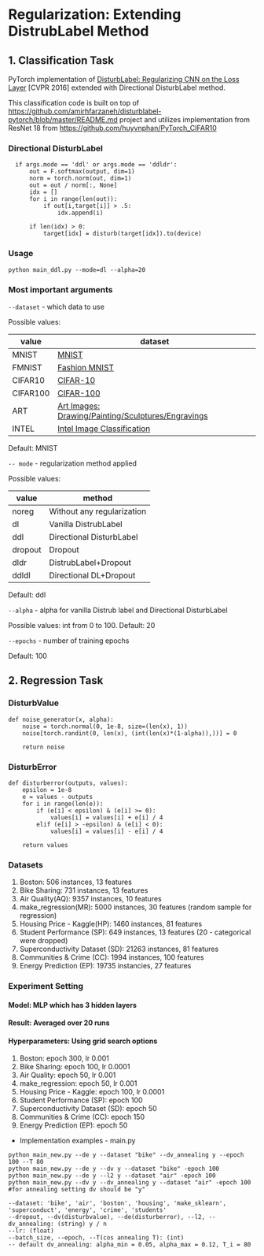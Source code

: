 # Regularization: Extending DistrubLabel Method

## 1. Classification Task
PyTorch implementation of [DisturbLabel: Regularizing CNN on the Loss Layer](https://arxiv.org/abs/1605.00055) [CVPR 2016] extended with Directional DisturbLabel method.

This classification code is built on top of  https://github.com/amirhfarzaneh/disturblabel-pytorch/blob/master/README.md project
and utilizes implementation from ResNet 18 from https://github.com/huyvnphan/PyTorch_CIFAR10

### Directional DisturbLabel 
```
  if args.mode == 'ddl' or args.mode == 'ddldr':
      out = F.softmax(output, dim=1)
      norm = torch.norm(out, dim=1)
      out = out / norm[:, None]
      idx = []
      for i in range(len(out)):
          if out[i,target[i]] > .5:
              idx.append(i)
              
      if len(idx) > 0:
          target[idx] = disturb(target[idx]).to(device) 
```

### Usage

`python main_ddl.py --mode=dl --alpha=20`


### Most important arguments

`--dataset` - which data to use 

Possible values:


| value | dataset |
| ------ | ------ |
|MNIST    | [MNIST](http://yann.lecun.com/exdb/mnist/)     |
|FMNIST   |[Fashion MNIST](https://github.com/zalandoresearch/fashion-mnist)           |
|CIFAR10      |[CIFAR-10](https://www.cs.toronto.edu/~kriz/cifar.html)     |
|CIFAR100  |[CIFAR-100](https://www.cs.toronto.edu/~kriz/cifar.html)                        |
|ART     |[Art Images: Drawing/Painting/Sculptures/Engravings](https://www.kaggle.com/thedownhill/art-images-drawings-painting-sculpture-engraving)         |
|INTEL    |[Intel Image Classification](https://www.kaggle.com/puneet6060/intel-image-classification)         |

Default: MNIST

`-- mode` - regularization method applied

Possible values:

| value | method |
| ------ | ------ |
|noreg    |Without any regularization    |
|dl       |Vanilla DistrubLabel          |
|ddl      |Directional DisturbLabel      |
|dropout  |Dropout                       |
|dldr     |DistrubLabel+Dropout          |
|ddldl    |Directional DL+Dropout        |

Default: ddl

`--alpha` - alpha for vanilla Distrub label and Directional DisturbLabel 

Possible values: int from 0 to 100. 
Default: 20

`--epochs` - number of training epochs

Default: 100

## 2. Regression Task
### DisturbValue
```
def noise_generator(x, alpha):
    noise = torch.normal(0, 1e-8, size=(len(x), 1))
    noise[torch.randint(0, len(x), (int(len(x)*(1-alpha)),))] = 0

    return noise
```

### DisturbError 
```
def disturberror(outputs, values):
    epsilon = 1e-8
    e = values - outputs
    for i in range(len(e)):
        if (e[i] < epsilon) & (e[i] >= 0):
            values[i] = values[i] + e[i] / 4
        elif (e[i] > -epsilon) & (e[i] < 0):
            values[i] = values[i] - e[i] / 4

    return values
```

### Datasets
1) Boston: 506 instances, 13 features
2) Bike Sharing: 731 instances, 13 features
3) Air Quality(AQ): 9357 instances, 10 features
4) make_regression(MR): 5000 instances, 30 features (random sample for regression)
5) Housing Price - Kaggle(HP): 1460 instances, 81 features
6) Student Performance (SP): 649 instances, 13 features (20 - categorical were dropped)
7) Superconductivity Dataset (SD): 21263 instances, 81 features
8) Communities & Crime (CC): 1994 instances, 100 features
9) Energy Prediction (EP): 19735 instancies, 27 features

### Experiment Setting
#### Model: MLP which has 3 hidden layers
#### Result: Averaged over 20 runs
#### Hyperparameters: Using grid search options

1) Boston: epoch 300, lr 0.001
2) Bike Sharing: epoch 100, lr 0.0001
3) Air Quality: epoch 50, lr 0.001
4) make_regression: epoch 50, lr 0.001
5) Housing Price - Kaggle: epoch 100, lr 0.0001
6) Student Performance (SP): epoch 100
7) Superconductivity Dataset (SD): epoch 50
8) Communities & Crime (CC): epoch 150
9) Energy Prediction (EP): epoch 50

- Implementation examples - main.py
```
python main_new.py --de y --dataset "bike" --dv_annealing y --epoch 100 --T 80
python main_new.py --de y --dv y --dataset "bike" -epoch 100
python main_new.py --de y --l2 y --dataset "air" -epoch 100
python main_new.py --dv y --dv_annealing y --dataset "air" -epoch 100 #for annealing setting dv should be "y"

--dataset: 'bike', 'air', 'boston', 'housing', 'make_sklearn', 'superconduct', 'energy', 'crime', 'students'
--dropout, --dv(disturbvalue), --de(disturberror), --l2, --dv_annealing: (string) y / n
--lr: (float)
--batch_size, --epoch, --T(cos annealing T): (int)
-- default dv_annealing: alpha_min = 0.05, alpha_max = 0.12, T_i = 80
```









